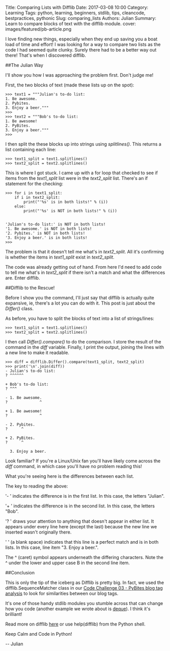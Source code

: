 Title: Comparing Lists with Difflib
Date: 2017-03-08 10:00
Category: Learning
Tags: python, learning, beginners, stdlib, tips, cleancode, bestpractices, pythonic
Slug: comparing_lists
Authors: Julian
Summary: Learn to compare blocks of text with the difflib module.
cover: images/featured/pb-article.png

I love finding new things, especially when they end up saving you a boat load of time and effort! I was looking for a way to compare two lists as the code I had seemed quite clunky. Surely there had to be a better way out there! That's when I discovered difflib.


##The Julian Way

I'll show you how I was approaching the problem first. Don't judge me!

First, the two blocks of text (made these lists up on the spot):

~~~~
>>> text1 = """Julian's to-do list:
1. Be awesome.
2. Pybites.
3. Enjoy a beer."""
>>> 
>>> text2 = """Bob's to-do list:
1. Be awesome!
2. PyBites.
3. Enjoy a beer."""
>>>
~~~~

I then split the these blocks up into strings using *splitlines()*. This returns a list containing each line:

~~~~
>>> text1_split = text1.splitlines()
>>> text2_split = text2.splitlines()
~~~~

This is where I got stuck. I came up with a for loop that checked to see if items from the *text1_split* list were in the *text2_split* list. There's an if statement for the checking:

~~~~
>>> for i in text1_split:
	if i in text2_split:
		print("'%s' is in both lists!" % (i))
	else:
		print("'%s' is NOT in both lists!" % (i))

		
'Julian's to-do list:' is NOT in both lists!
'1. Be awesome.' is NOT in both lists!
'2. Pybites.' is NOT in both lists!
'3. Enjoy a beer.' is in both lists!
>>>
~~~~

The problem is that it doesn't tell me what's in *text2_split*. All it's confirming is whether the items in *text1_split* exist in *text2_split*. 

The code was already getting out of hand. From here I'd need to add code to tell me what's in *text2_split* if there isn't a match and what the differences are. 
Enter difflib.


##Difflib to the Rescue!

Before I show you the command, I'll just say that difflib is actually quite expansive, ie, there's a lot you can do with it. This post is just about the *Differ()* class.

As before, you have to split the blocks of text into a list of strings/lines:

~~~~
>>> text1_split = text1.splitlines()
>>> text2_split = text2.splitlines()
~~~~

I then call *Differ().compare()* to do the comparison. I store the result of the command in the *diff* variable. Finally, I print the output, joining the lines with a new line to make it readable.

~~~~
>>> diff = difflib.Differ().compare(text1_split, text2_split)
>>> print('\n'.join(diff))
- Julian's to-do list:
? ^^^^^^

+ Bob's to-do list:
? ^^^

- 1. Be awesome.
?              ^

+ 1. Be awesome!
?              ^

- 2. Pybites.
?      ^

+ 2. PyBites.
?      ^

  3. Enjoy a beer.
~~~~

Look familiar? If you're a Linux/Unix fan you'll have likely come across the *diff* command, in which case you'll have no problem reading this!

What you're seeing here is the differences between each list.

The key to reading the above:

'- ' indicates the difference is in the first list. In this case, the letters "Julian".

'+ ' indicates the difference is in the second list. In this case, the letters "Bob".

'? ' draws your attention to anything that doesn't appear in either list. It appears under every line here (except the last) because the new line we inserted wasn't originally there.

'  ' (a blank space) indicates that this line is a perfect match and is in both lists. In this case, line item "3. Enjoy a beer.".

The ^ (caret) symbol appears underneath the differing characters. Note the ^ under the lower and upper case B in the second line item.



##Conclusion

This is only the tip of the iceberg as Difflib is pretty big. In fact, we used the difflib.SequenceMatcher class in our [Code Challenge 03 - PyBites blog tag analysis](http://pybit.es/codechallenge03_review.html) to look for similarities between our blog tags.

It's one of those handy stdlib modules you stumble across that can change how you code (another example we wrote about is [deque](http://pybit.es/collections-deque.html)). I think it's brilliant!

Read more on difflib [here](https://docs.python.org/3/library/difflib.html) or use help(difflib) from the Python shell.

Keep Calm and Code in Python!

-- Julian
